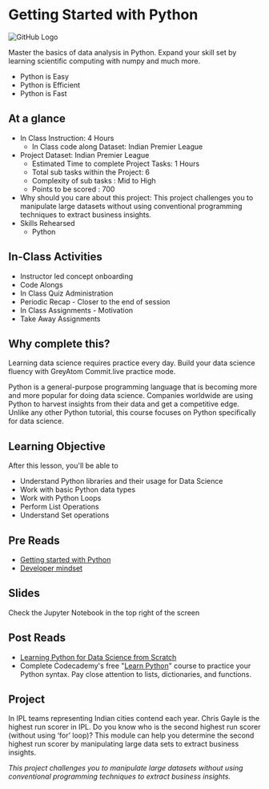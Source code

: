 # Getting Started with Python 
![GitHub Logo](https://s3.ap-south-1.amazonaws.com/greyatom-social/GreyAtom-logo.png)

Master the basics of data analysis in Python. Expand your skill set by learning scientific computing with numpy and much more.
* Python is Easy
* Python is Efficient
* Python is Fast

## At a glance
* In Class Instruction: 4 Hours
  * In Class code along Dataset: Indian Premier League 
* Project Dataset: Indian Premier League 
  * Estimated Time to complete Project Tasks: 1 Hours
  * Total sub tasks within the Project: 6
  * Complexity of sub tasks : Mid to High
  * Points to be scored : 700
* Why should you care about this project: This project challenges you to manipulate large datasets without using conventional programming techniques to extract business insights. 
* Skills Rehearsed
  * Python

## In-Class Activities
* Instructor led concept onboarding
* Code Alongs
* In Class Quiz Administration
* Periodic Recap - Closer to the end of session
* In Class Assignments - Motivation
* Take Away Assignments

## Why complete this?
Learning data science requires practice every day. Build your data science fluency with GreyAtom Commit.live practice mode.

Python is a general-purpose programming language that is becoming more and more popular for doing data science. Companies worldwide are using Python to harvest insights from their data and get a competitive edge. Unlike any other Python tutorial, this course focuses on Python specifically for data science. 

## Learning Objective
After this lesson, you'll be able to
* Understand Python libraries and their usage for Data Science
* Work with basic Python data types
* Work with Python Loops
* Perform List Operations
* Understand Set operations

## Pre Reads
* [Getting started with Python](https://www.python.org/about/gettingstarted/)
* [Developer mindset](https://www.coursera.org/learn/algorithmic-thinking-1)

## Slides
Check the Jupyter Notebook in the top right of the screen

## Post Reads
* [Learning Python for Data Science from Scratch](http://choonsiong.com/public/books/Data%20Science%20from%20Scratch.pdf)
* Complete Codecademy's free "[Learn Python](https://www.codecademy.com/learn/python)" course to practice your Python syntax. Pay close attention to lists, dictionaries, and functions.

## Project 
In IPL teams representing Indian cities contend each year. Chris Gayle is the highest run scorer in IPL. Do you know who is the second highest run scorer (without using ‘for’ loop)? This module can help you determine the second highest run scorer by manipulating large data sets to extract business insights.

*This project challenges you to manipulate large datasets without using conventional programming techniques to extract business insights.*
